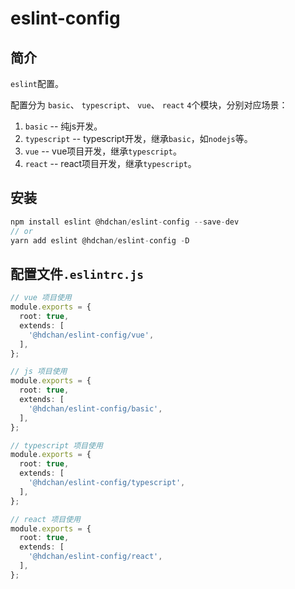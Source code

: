 # eslint-config

## 简介

`eslint`配置。

配置分为 `basic`、 `typescript`、 `vue`、 `react` `4`个模块，分别对应场景：

1. `basic` -- 纯js开发。
2. `typescript` -- typescript开发，继承`basic`，如`nodejs`等。
3. `vue` -- vue项目开发，继承`typescript`。
4. `react` -- react项目开发，继承`typescript`。

## 安装

```ts
npm install eslint @hdchan/eslint-config --save-dev
// or
yarn add eslint @hdchan/eslint-config -D
```

## 配置文件`.eslintrc.js`

```ts
// vue 项目使用
module.exports = {
  root: true,
  extends: [
    '@hdchan/eslint-config/vue',
  ],
};

// js 项目使用
module.exports = {
  root: true,
  extends: [
    '@hdchan/eslint-config/basic',
  ],
};

// typescript 项目使用
module.exports = {
  root: true,
  extends: [
    '@hdchan/eslint-config/typescript',
  ],
};

// react 项目使用
module.exports = {
  root: true,
  extends: [
    '@hdchan/eslint-config/react',
  ],
};
```
